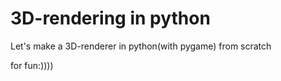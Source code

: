 # 3D-rendering in python
Let's make a 3D-renderer in python(with pygame)
from scratch

for fun:))))
